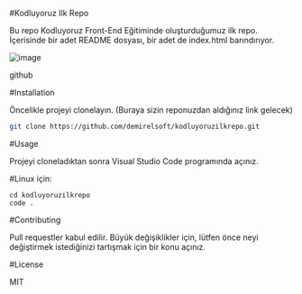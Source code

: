 #Kodluyoruz Ilk Repo

Bu repo Kodluyoruz Front-End Eğitiminde oluşturduğumuz ilk repo. İçerisinde bir adet README dosyası, bir adet de index.html barındırıyor.

![image](https://user-images.githubusercontent.com/69631665/115084483-a9628a80-9f11-11eb-8e23-823a3f4085e3.png)


github

#Installation

Öncelikle projeyi clonelayın. (Buraya sizin reponuzdan aldığınız link gelecek)

```bash
git clone https://github.com/demirelsoft/kodluyoruzilkrepo.git
```
#Usage

Projeyi cloneladıktan sonra Visual Studio Code programında açınız.

#Linux için:

```linux
cd kodluyoruzilkrepo
code .
```

#Contributing

Pull requestler kabul edilir. Büyük değişiklikler için, lütfen önce neyi değiştirmek istediğinizi tartışmak için bir konu açınız.

#License

MIT
